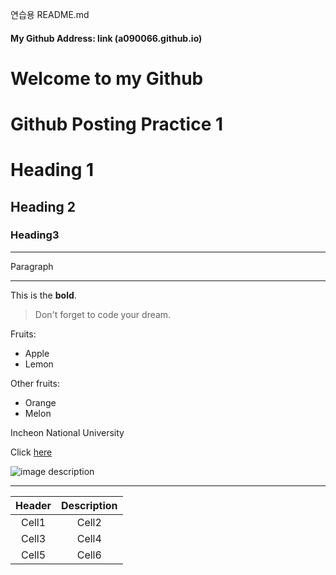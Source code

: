 연습용 README.md

#### My Github Address: link (a090066.github.io)

Welcome to my Github
======================
# Github Posting Practice 1



# Heading 1
## Heading 2
### Heading3

<!-- Line -->
___

Paragraph

<!-- Line -->
___

<!-- Text attributes -->
This is the **bold**.

<!-- Quote -->
> Don't forget to code your dream.

<!-- Bullet list -->
Fruits:
* Apple
* Lemon

Other fruits:
* Orange
* Melon

<!-- Link --> Incheon National University
Click [here](https://www.inu.ac.kr/mbshome/mbs/inu/index.do)

<!-- Image -->
![image description](https://biz.chosun.com/resizer/bde7pPzwUIkec42Twr68irkUo3M=/526x394/smart/cloudfront-ap-northeast-1.images.arcpublishing.com/chosunbiz/BQCOR5UZFAKDCWY352IYEF25NY.jpg)




<!-- Line -->
___

<!-- Table --> <!-- 이렇게 주석처리 하는 것 -->
|Header|Description|
|:--:|:--:|
|Cell1|Cell2|
|Cell3|Cell4|
|Cell5|Cell6|








